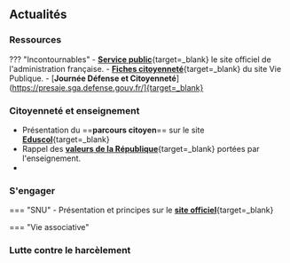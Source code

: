 ## Actualités


### Ressources
??? "Incontournables"
    - [**Service public**](https://www.service-public.fr/){target=_blank} le site officiel de l'administration française.
    - [**Fiches citoyenneté**](https://www.vie-publique.fr/fiches/citoyennete){target=_blank} du site Vie Publique.
    - [**Journée Défense et Citoyenneté**](https://presaje.sga.defense.gouv.fr/]{target=_blank}

### Citoyenneté et enseignement
- Présentation du ==**parcours citoyen**== sur le site [**Eduscol**](https://www.education.gouv.fr/le-parcours-citoyen-5993){target=_blank}
- Rappel des [**valeurs de la République**](https://www.reseau-canope.fr/valeurs-de-la-republique.html){target=_blank} portées par l'enseignement.
- 

### S'engager

=== "SNU"
    - Présentation et principes sur le [**site officiel**](https://www.snu.gouv.fr/){target=_blank}
    
=== "Vie associative"


### Lutte contre le harcèlement




